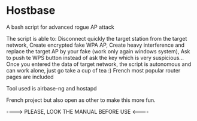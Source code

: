 # Hostbase
A bash script for advanced rogue AP attack  

The script is able to:
Disconnect quickly the target station from the target network,
Create encrypted fake WPA AP,
Create heavy interference and replace the target AP by your fake (work only again windows system),
Ask to push te WPS button instead of ask the key which is very suspicious... 
Once you entered the data of target network, the script is autonomous and can work alone, just go take a cup of tea :)
French most popular router pages are included

Tool used is airbase-ng and hostapd

French project but also open as other to make this more fun.

----> PLEASE, LOOK THE MANUAL BEFORE USE <----
